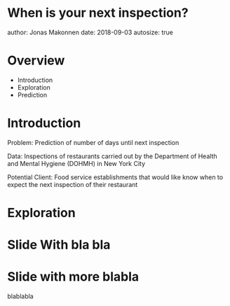 When is your next inspection?
========================================================
author: Jonas Makonnen
date: 2018-09-03
autosize: true


Overview
========================================================

- Introduction
- Exploration
- Prediction

Introduction
========================================================

Problem: Prediction of number of days until next inspection

Data: Inspections of restaurants carried out by the Department of Health and Mental Hygiene (DOHMH) in New York City

Potential Client: Food service establishments that would like know when to expect the next inspection of their restaurant


Exploration
========================================================


Slide With bla bla
========================================================


Slide with more blabla
===

blablabla
